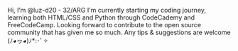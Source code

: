 Hi, I’m @luz-d20 - 32/ARG
I'm currently starting my coding journey, learning both HTML/CSS and Python through CodeCademy and FreeCodeCamp.
Looking forward to contribute to the open source community that has given me so much.
Any tips & suggestions are welcome (ﾉ◕ヮ◕)ﾉ*:･ﾟ✧
